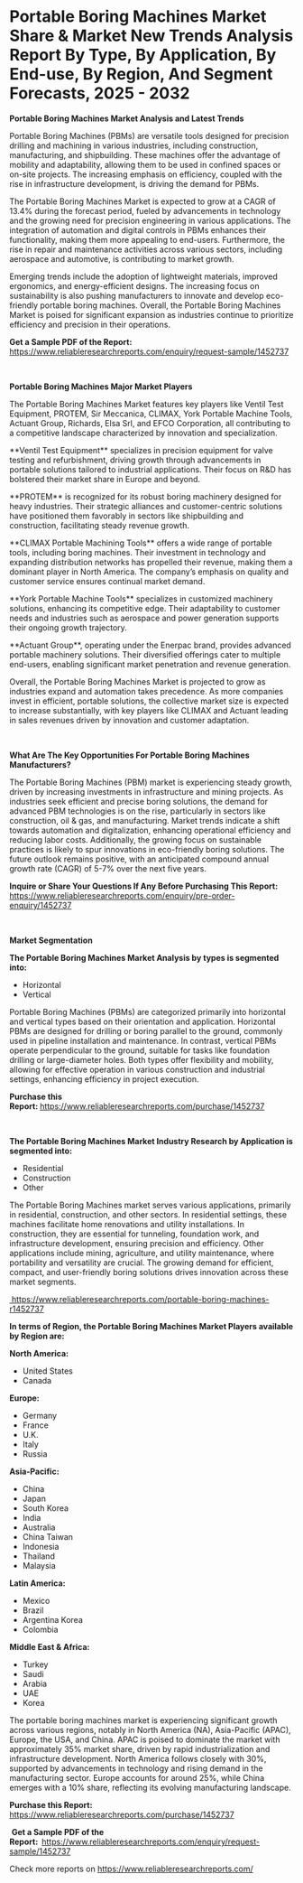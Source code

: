 <p><h1>Portable Boring Machines Market Share & Market New Trends Analysis Report By Type, By Application, By End-use, By Region, And Segment Forecasts, 2025 - 2032</h1></p><p><strong>Portable Boring Machines Market Analysis and Latest Trends</strong></p>
<p><p>Portable Boring Machines (PBMs) are versatile tools designed for precision drilling and machining in various industries, including construction, manufacturing, and shipbuilding. These machines offer the advantage of mobility and adaptability, allowing them to be used in confined spaces or on-site projects. The increasing emphasis on efficiency, coupled with the rise in infrastructure development, is driving the demand for PBMs.</p><p>The Portable Boring Machines Market is expected to grow at a CAGR of 13.4% during the forecast period, fueled by advancements in technology and the growing need for precision engineering in various applications. The integration of automation and digital controls in PBMs enhances their functionality, making them more appealing to end-users. Furthermore, the rise in repair and maintenance activities across various sectors, including aerospace and automotive, is contributing to market growth.</p><p>Emerging trends include the adoption of lightweight materials, improved ergonomics, and energy-efficient designs. The increasing focus on sustainability is also pushing manufacturers to innovate and develop eco-friendly portable boring machines. Overall, the Portable Boring Machines Market is poised for significant expansion as industries continue to prioritize efficiency and precision in their operations.</p></p>
<p><strong>Get a Sample PDF of the Report:&nbsp;</strong> <a href="https://www.reliableresearchreports.com/enquiry/request-sample/1452737?utm_campaign=3022&utm_medium=2&utm_source=Github&utm_content=ia&utm_term=11042025&utm_id=portable-boring-machines">https://www.reliableresearchreports.com/enquiry/request-sample/1452737</a></p>
<p>&nbsp;</p>
<p><strong>Portable Boring Machines Major Market Players</strong></p>
<p><p>The Portable Boring Machines Market features key players like Ventil Test Equipment, PROTEM, Sir Meccanica, CLIMAX, York Portable Machine Tools, Actuant Group, Richards, Elsa Srl, and EFCO Corporation, all contributing to a competitive landscape characterized by innovation and specialization.</p><p>**Ventil Test Equipment** specializes in precision equipment for valve testing and refurbishment, driving growth through advancements in portable solutions tailored to industrial applications. Their focus on R&D has bolstered their market share in Europe and beyond.</p><p>**PROTEM** is recognized for its robust boring machinery designed for heavy industries. Their strategic alliances and customer-centric solutions have positioned them favorably in sectors like shipbuilding and construction, facilitating steady revenue growth.</p><p>**CLIMAX Portable Machining Tools** offers a wide range of portable tools, including boring machines. Their investment in technology and expanding distribution networks has propelled their revenue, making them a dominant player in North America. The company’s emphasis on quality and customer service ensures continual market demand.</p><p>**York Portable Machine Tools** specializes in customized machinery solutions, enhancing its competitive edge. Their adaptability to customer needs and industries such as aerospace and power generation supports their ongoing growth trajectory.</p><p>**Actuant Group**, operating under the Enerpac brand, provides advanced portable machinery solutions. Their diversified offerings cater to multiple end-users, enabling significant market penetration and revenue generation.</p><p>Overall, the Portable Boring Machines Market is projected to grow as industries expand and automation takes precedence. As more companies invest in efficient, portable solutions, the collective market size is expected to increase substantially, with key players like CLIMAX and Actuant leading in sales revenues driven by innovation and customer adaptation.</p></p>
<p>&nbsp;</p>
<p><strong>What Are The Key Opportunities For Portable Boring Machines Manufacturers?</strong></p>
<p><p>The Portable Boring Machines (PBM) market is experiencing steady growth, driven by increasing investments in infrastructure and mining projects. As industries seek efficient and precise boring solutions, the demand for advanced PBM technologies is on the rise, particularly in sectors like construction, oil & gas, and manufacturing. Market trends indicate a shift towards automation and digitalization, enhancing operational efficiency and reducing labor costs. Additionally, the growing focus on sustainable practices is likely to spur innovations in eco-friendly boring solutions. The future outlook remains positive, with an anticipated compound annual growth rate (CAGR) of 5-7% over the next five years.</p></p>
<p><strong>Inquire or Share Your Questions If Any Before Purchasing This Report:</strong> <a href="https://www.reliableresearchreports.com/enquiry/pre-order-enquiry/1452737?utm_campaign=3022&utm_medium=2&utm_source=Github&utm_content=ia&utm_term=11042025&utm_id=portable-boring-machines">https://www.reliableresearchreports.com/enquiry/pre-order-enquiry/1452737</a></p>
<p>&nbsp;</p>
<p><strong>Market Segmentation</strong></p>
<p><strong>The Portable Boring Machines Market Analysis by types is segmented into:</strong></p>
<p><ul><li>Horizontal</li><li>Vertical</li></ul></p>
<p><p>Portable Boring Machines (PBMs) are categorized primarily into horizontal and vertical types based on their orientation and application. Horizontal PBMs are designed for drilling or boring parallel to the ground, commonly used in pipeline installation and maintenance. In contrast, vertical PBMs operate perpendicular to the ground, suitable for tasks like foundation drilling or large-diameter holes. Both types offer flexibility and mobility, allowing for effective operation in various construction and industrial settings, enhancing efficiency in project execution.</p></p>
<p><strong>Purchase this Report:&nbsp;</strong><a href="https://www.reliableresearchreports.com/purchase/1452737?utm_campaign=3022&utm_medium=2&utm_source=Github&utm_content=ia&utm_term=11042025&utm_id=portable-boring-machines">https://www.reliableresearchreports.com/purchase/1452737</a></p>
<p>&nbsp;</p>
<p><strong>The Portable Boring Machines Market Industry Research by Application is segmented into:</strong></p>
<p><ul><li>Residential</li><li>Construction</li><li>Other</li></ul></p>
<p><p>The Portable Boring Machines market serves various applications, primarily in residential, construction, and other sectors. In residential settings, these machines facilitate home renovations and utility installations. In construction, they are essential for tunneling, foundation work, and infrastructure development, ensuring precision and efficiency. Other applications include mining, agriculture, and utility maintenance, where portability and versatility are crucial. The growing demand for efficient, compact, and user-friendly boring solutions drives innovation across these market segments.</p></p>
<p><a href="https://www.reliableresearchreports.com/portable-boring-machines-r1452737?utm_campaign=3022&utm_medium=2&utm_source=Github&utm_content=ia&utm_term=11042025&utm_id=portable-boring-machines">&nbsp;https://www.reliableresearchreports.com/portable-boring-machines-r1452737</a></p>
<p><strong>In terms of Region, the Portable Boring Machines Market Players available by Region are:</strong></p>
<p>
    <p> <strong> North America: </strong>
        <ul>
            <li>United States</li>
            <li>Canada</li>
        </ul>
        </p> 
    <p> <strong> Europe: </strong>
        <ul>
            <li>Germany</li>
            <li>France</li>
            <li>U.K.</li>
            <li>Italy</li>
            <li>Russia</li>
        </ul>
        </p> 
    <p> <strong> Asia-Pacific: </strong>
        <ul>
            <li>China</li>
            <li>Japan</li>
            <li>South Korea</li>
            <li>India</li>
            <li>Australia</li>
            <li>China Taiwan</li>
            <li>Indonesia</li>
            <li>Thailand</li>
            <li>Malaysia</li>
        </ul>
        </p> 
    <p> <strong> Latin America: </strong>
        <ul>
            <li>Mexico</li>
            <li>Brazil</li>
            <li>Argentina Korea</li>
            <li>Colombia</li>
        </ul>
        </p> 
    <p> <strong> Middle East & Africa: </strong>
        <ul>
            <li>Turkey</li>
            <li>Saudi</li>
            <li>Arabia</li>
            <li>UAE</li>
            <li>Korea</li>
        </ul>
    </p>
    </p>
<p><p>The portable boring machines market is experiencing significant growth across various regions, notably in North America (NA), Asia-Pacific (APAC), Europe, the USA, and China. APAC is poised to dominate the market with approximately 35% market share, driven by rapid industrialization and infrastructure development. North America follows closely with 30%, supported by advancements in technology and rising demand in the manufacturing sector. Europe accounts for around 25%, while China emerges with a 10% share, reflecting its evolving manufacturing landscape.</p></p>
<p><strong>Purchase this Report: </strong><a href="https://www.reliableresearchreports.com/purchase/1452737?utm_campaign=3022&utm_medium=2&utm_source=Github&utm_content=ia&utm_term=11042025&utm_id=portable-boring-machines">https://www.reliableresearchreports.com/purchase/1452737</a></p>
<p>&nbsp;<strong>Get a Sample PDF of the Report:&nbsp;&nbsp;</strong><a href="https://www.reliableresearchreports.com/enquiry/request-sample/1452737?utm_campaign=3022&utm_medium=2&utm_source=Github&utm_content=ia&utm_term=11042025&utm_id=portable-boring-machines">https://www.reliableresearchreports.com/enquiry/request-sample/1452737</a></p>
<p><strong></strong></p>
<p>Check more reports on <a href="https://www.reliableresearchreports.com/?utm_campaign=3022&utm_medium=2&utm_source=Github&utm_content=ia&utm_term=11042025&utm_id=portable-boring-machines">https://www.reliableresearchreports.com/</a></p>